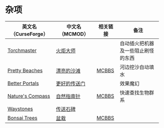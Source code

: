 # 杂项

| 英文名（CurseForge）                                                             | 中文名（MCMOD）                                      | 相关链接                                              | 备注                               |
| -------------------------------------------------------------------------------- | ---------------------------------------------------- | ----------------------------------------------------- | ---------------------------------- |
| [Torchmaster](https://www.curseforge.com/minecraft/mc-mods/torchmaster)          | [火炬大师](https://www.mcmod.cn/class/779.html)      |                                                       | 自动插火把机器及一些阻止刷怪的东西 |
| [Pretty Beaches](https://www.curseforge.com/minecraft/mc-mods/pretty-beaches)    | [漂亮的沙滩](https://www.mcmod.cn/class/2723.html)   | [MCBBS](https://www.mcbbs.net/thread-788096-1-1.html) | 河边挖沙自动填水                   |
| [Better Portals](https://www.curseforge.com/minecraft/mc-mods/betterportals)     | [更好的传送门](https://www.mcmod.cn/class/1761.html) |                                                       | 效果魔幻                           |
| [Nature's Compass](https://www.curseforge.com/minecraft/mc-mods/natures-compass) | [自然指南针](https://www.mcmod.cn/class/754.html)    | [MCBBS](https://www.mcbbs.net/thread-977694-1-1.html) | 快速查找生物群系                   |
| [Waystones](https://www.curseforge.com/minecraft/mc-mods/waystones)              | [传送石碑](https://www.mcmod.cn/class/1339.html)     |                                                       |                                    |
| [Bonsai Trees](https://www.curseforge.com/minecraft/mc-mods/bonsai-trees)        | [盆栽](https://www.mcmod.cn/class/1104.html)         | [MCBBS](https://www.mcbbs.net/thread-785239-1-1.html) |                                    |

